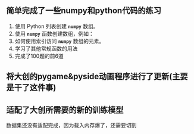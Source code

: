 ## 简单完成了一些numpy和python代码的练习

1. 使用 Python 列表创建 **`numpy`** 数组。
2. 使用 **`numpy`** 函数创建数组，例如：
3. 如何使用索引访问 **`numpy`** 数组的元素。
4. 学习了其他常规函数的用法
5. 完成了100题的前6道

## 将大创的pygame&pyside动画程序进行了更新(主要是干了这件事)


## 适配了大创所需要的新的训练模型
数据集还没有适配完成，因为载入内存爆了，还需要切割

